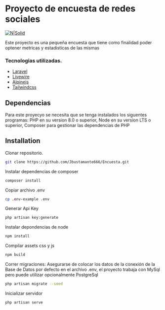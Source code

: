 # Proyecto de encuesta de redes sociales

[![N|Solid](https://laravel.com/img/logomark.min.svg)](https://laravel.com/img/logomark.min.svg)

Este proyecto es una pequeña encuesta que tiene como finalidad poder optener metricas y estadisticas de las mismas

### Tecnologias utilizadas.
- [Laravel]
- [Livewire]
- [Alpinejs]
- [Tailwindcss]

## Dependencias
Para este proyecyo se necesita que se tenga instalados los siguentes programas: PHP en su version 8.0 o superior, Node en su version LTS o superior, Composer para gestionar las dependencias de PHP

## Installation

Clonar repositorio.
```sh
git clone https://github.com/Jbustamante666/Encuesta.git
```

Instalar dependencias de composer
```sh
composer install
```
Copiar archivo .env
```sh
cp .env-example .env
```
Generar Api Key
```sh
php artisan key:generate
```
Instalar depondencias de node
```sh
npm install
```

Compilar assets css y js
```sh
npm build
```

Correr migraciones:
Asegurarse de colocar los datos de la conexión de la Base de Datos por defecto en el archivo .env, el proyecto trabaja con MySql pero puede utilizar opcionalmente PostgreSql
```sh
php artisan migrate --seed
```

Inicializar servidor
```sh
php artisan serve
```

[Laravel]: <https://laravel.com/>
[Livewire]: <https://laravel-livewire.com/>
[Alpinejs]: <https://alpinejs.dev/>
[Tailwindcss]: <https://tailwindcss.com>
